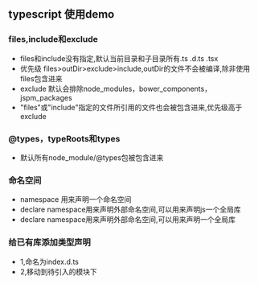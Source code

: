 ## typescript 使用demo
### files,include和exclude
- files和include没有指定,默认当前目录和子目录所有.ts .d.ts .tsx
- 优先级 files>outDir>exclude>include,outDir的文件不会被编译,除非使用files包含进来
- exclude 默认会排除node_modules，bower_components，jspm_packages
- "files"或"include"指定的文件所引用的文件也会被包含进来,优先级高于exclude

### @types，typeRoots和types
- 默认所有node_module/@types包被包含进来

### 命名空间
-  namespace 用来声明一个命名空间
-  declare namespace用来声明外部命名空间,可以用来声明js一个全局库
-  declare namespace用来声明外部命名空间,可以用来声明一个全局库
### 给已有库添加类型声明
-  1,命名为index.d.ts  
-  2,移动到待引入的模块下  
